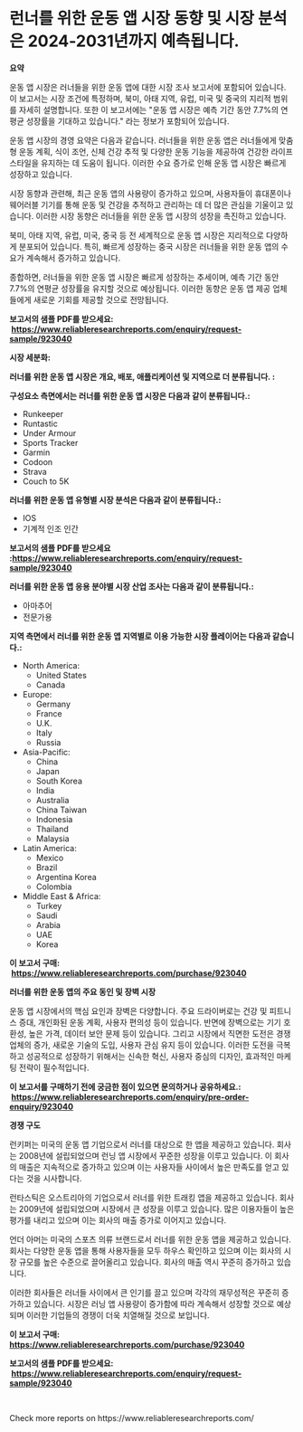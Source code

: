 <p><h1>런너를 위한 운동 앱 시장 동향 및 시장 분석은 2024-2031년까지 예측됩니다.</h1></p><p><strong>요약</strong></p>
<p><p>운동 앱 시장은 러너들을 위한 운동 앱에 대한 시장 조사 보고서에 포함되어 있습니다. 이 보고서는 시장 조건에 특정하며, 북미, 아태 지역, 유럽, 미국 및 중국의 지리적 범위를 자세히 설명합니다. 또한 이 보고서에는 "운동 앱 시장은 예측 기간 동안 7.7%의 연평균 성장률을 기대하고 있습니다." 라는 정보가 포함되어 있습니다.</p><p>운동 앱 시장의 경영 요약은 다음과 같습니다. 러너들을 위한 운동 앱은 러너들에게 맞춤형 운동 계획, 식이 조언, 신체 건강 추적 및 다양한 운동 기능을 제공하여 건강한 라이프스타일을 유지하는 데 도움이 됩니다. 이러한 수요 증가로 인해 운동 앱 시장은 빠르게 성장하고 있습니다.</p><p>시장 동향과 관련해, 최근 운동 앱의 사용량이 증가하고 있으며, 사용자들이 휴대폰이나 웨어러블 기기를 통해 운동 및 건강을 추적하고 관리하는 데 더 많은 관심을 기울이고 있습니다. 이러한 시장 동향은 러너들을 위한 운동 앱 시장의 성장을 촉진하고 있습니다.</p><p>북미, 아태 지역, 유럽, 미국, 중국 등 전 세계적으로 운동 앱 시장은 지리적으로 다양하게 분포되어 있습니다. 특히, 빠르게 성장하는 중국 시장은 러너들을 위한 운동 앱의 수요가 계속해서 증가하고 있습니다.</p><p>종합하면, 러너들을 위한 운동 앱 시장은 빠르게 성장하는 추세이며, 예측 기간 동안 7.7%의 연평균 성장률을 유지할 것으로 예상됩니다. 이러한 동향은 운동 앱 제공 업체들에게 새로운 기회를 제공할 것으로 전망됩니다.</p></p>
<p><strong>보고서의 샘플 PDF를 받으세요: &nbsp;<a href="https://www.reliableresearchreports.com/enquiry/request-sample/923040">https://www.reliableresearchreports.com/enquiry/request-sample/923040</a></strong></p>
<p><strong>시장 세분화:</strong></p>
<p><strong> 러너를 위한 운동 앱 시장은 개요, 배포, 애플리케이션 및 지역으로 더 분류됩니다. :</strong></p>
<p><strong>구성요소 측면에서는 러너를 위한 운동 앱 시장은 다음과 같이 분류됩니다.:</strong></p>
<p><ul><li>Runkeeper</li><li>Runtastic</li><li>Under Armour</li><li>Sports Tracker</li><li>Garmin</li><li>Codoon</li><li>Strava</li><li>Couch to 5K</li></ul></p>
<p><strong> 러너를 위한 운동 앱 유형별 시장 분석은 다음과 같이 분류됩니다.:</strong></p>
<p><ul><li>IOS</li><li>기계적 인조 인간</li></ul></p>
<p><strong>보고서의 샘플 PDF를 받으세요 :<a href="https://www.reliableresearchreports.com/enquiry/request-sample/923040">https://www.reliableresearchreports.com/enquiry/request-sample/923040</a></strong></p>
<p><strong> 러너를 위한 운동 앱 응용 분야별 시장 산업 조사는 다음과 같이 분류됩니다.:</strong></p>
<p><ul><li>아마추어</li><li>전문가용</li></ul></p>
<p><strong>지역 측면에서 러너를 위한 운동 앱 지역별로 이용 가능한 시장 플레이어는 다음과 같습니다.:</strong></p>
<p><ul>
    <li>
        North America:
        <ul>
            <li>United States</li>
            <li>Canada</li>
        </ul>
    </li>
    <li>
        Europe:
        <ul>
            <li>Germany</li>
            <li>France</li>
            <li>U.K.</li>
            <li>Italy</li>
            <li>Russia</li>
        </ul>
    </li>
    <li>
        Asia-Pacific:
        <ul>
            <li>China</li>
            <li>Japan</li>
            <li>South Korea</li>
            <li>India</li>
            <li>Australia</li>
            <li>China Taiwan</li>
            <li>Indonesia</li>
            <li>Thailand</li>
            <li>Malaysia</li>
        </ul>
    </li>
    <li>
        Latin America:
        <ul>
            <li>Mexico</li>
            <li>Brazil</li>
            <li>Argentina Korea</li>
            <li>Colombia</li>
        </ul>
    </li>
    <li>
        Middle East & Africa:
        <ul>
            <li>Turkey</li>
            <li>Saudi</li>
            <li>Arabia</li>
            <li>UAE</li>
            <li>Korea</li>
        </ul>
    </li>
    </ul></p>
<p><strong>이 보고서 구매: &nbsp;<a href="https://www.reliableresearchreports.com/purchase/923040">https://www.reliableresearchreports.com/purchase/923040</a></strong></p>
<p><strong>러너를 위한 운동 앱의 주요 동인 및 장벽 시장</strong></p>
<p><p>운동 앱 시장에서의 핵심 요인과 장벽은 다양합니다. 주요 드라이버로는 건강 및 피트니스 증대, 개인화된 운동 계획, 사용자 편의성 등이 있습니다. 반면에 장벽으로는 기기 호환성, 높은 가격, 데이터 보안 문제 등이 있습니다. 그리고 시장에서 직면한 도전은 경쟁 업체의 증가, 새로운 기술의 도입, 사용자 관심 유지 등이 있습니다. 이러한 도전을 극복하고 성공적으로 성장하기 위해서는 신속한 혁신, 사용자 중심의 디자인, 효과적인 마케팅 전략이 필수적입니다.</p></p>
<p><strong>이 보고서를 구매하기 전에 궁금한 점이 있으면 문의하거나 공유하세요.: &nbsp;<a href="https://www.reliableresearchreports.com/enquiry/pre-order-enquiry/923040">https://www.reliableresearchreports.com/enquiry/pre-order-enquiry/923040</a></strong></p>
<p><strong>경쟁 구도</strong></p>
<p><p>런키퍼는 미국의 운동 앱 기업으로서 러너를 대상으로 한 앱을 제공하고 있습니다. 회사는 2008년에 설립되었으며 런닝 앱 시장에서 꾸준한 성장을 이루고 있습니다. 이 회사의 매출은 지속적으로 증가하고 있으며 이는 사용자들 사이에서 높은 만족도를 얻고 있다는 것을 시사합니다.</p><p>런타스틱은 오스트리아의 기업으로서 러너를 위한 트래킹 앱을 제공하고 있습니다. 회사는 2009년에 설립되었으며 시장에서 큰 성장을 이루고 있습니다. 많은 이용자들이 높은 평가를 내리고 있으며 이는 회사의 매출 증가로 이어지고 있습니다.</p><p>언더 아머는 미국의 스포츠 의류 브랜드로서 러너를 위한 운동 앱을 제공하고 있습니다. 회사는 다양한 운동 앱을 통해 사용자들을 모두 하우스 확인하고 있으며 이는 회사의 시장 규모를 높은 수준으로 끌어올리고 있습니다. 회사의 매출 역시 꾸준히 증가하고 있습니다.</p><p>이러한 회사들은 러너들 사이에서 큰 인기를 끌고 있으며 각각의 재무성적은 꾸준히 증가하고 있습니다. 시장은 러닝 앱 사용량이 증가함에 따라 계속해서 성장할 것으로 예상되며 이러한 기업들의 경쟁이 더욱 치열해질 것으로 보입니다.</p></p>
<p><strong>이 보고서 구매: &nbsp; <a href="https://www.reliableresearchreports.com/purchase/923040">https://www.reliableresearchreports.com/purchase/923040</a></strong></p>
<p><strong>보고서의 샘플 PDF를 받으세요: &nbsp;<a href="https://www.reliableresearchreports.com/enquiry/request-sample/923040">https://www.reliableresearchreports.com/enquiry/request-sample/923040</a></strong><strong></strong></p>
<p>&nbsp;</p>
<p>Check more reports on https://www.reliableresearchreports.com/</p>